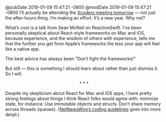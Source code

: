 @pubDate 2019-01-09 15:47:21 -0800
@modDate 2019-01-09 15:47:21 -0800
I’ll actually be attending the [Xcoders meeting tomorrow](https://xcoders.org/2019/01/04/seattle-xcoders-has.html) — not just the after-hours thing. I’m making an effort. It’s a new year. Why not?

What’s cool is a talk from Sean McNeil on ReactiveSwift. I’ve been personally skeptical about React-style frameworks on Mac and iOS, because experience, and the wisdom of others with experience, tells me that the further you get from Apple’s frameworks the less your app will feel like a native app.

The best advice has always been “Don’t fight the frameworks!”

But still — this is something I should learn about rather than just dismiss it. So I will.

<p style="text-align:center">* * *</p>

Despite my skepticism about React for Mac and iOS apps, I have pretty strong feelings about things I think React folks would agree with: minimize state, for instance. Use immutable objects and structs. Don’t share memory across threads (queues). ([NetNewsWire’s coding guidelines](https://github.com/brentsimmons/NetNewsWire/blob/master/Technotes/CodingGuidelines.md) goes into more detail.)
